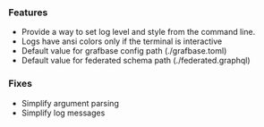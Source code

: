 ### Features

- Provide a way to set log level and style from the command line.
- Logs have ansi colors only if the terminal is interactive
- Default value for grafbase config path (./grafbase.toml)
- Default value for federated schema path (./federated.graphql)

### Fixes

- Simplify argument parsing
- Simplify log messages
